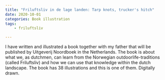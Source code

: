 ```yaml
---
title: "Friluftsliv in de lage landen: Tarp knots, trucker's hitch"
date: 2020-10-01
categories: Book illustration
tags: 
    - friluftsliv

---
```

I have written and illustrated a book together with my father that will be published by Uitgeverij Noordboek in the Netherlands. The book is about what we, as dutchmen, can learn from the Norwegian outdoorlife-traditions (called Friluftsliv) and how we can use that knowledge within the dutch landscape. 
The book has 38 illustrations and this is one of them. Digitally drawn.
